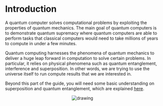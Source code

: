 <!---->
# Introduction
A quantum computer solves computational problems by exploiting the properties of quantum mechanics. The main goal of quantum computers is to demonstrate quantum supremacy where quantum computers are able to perform tasks that classical computers would need to take millions of years to compute in under a few minutes.

Quantum computing harnesses the phenomena of quantum mechanics to deliver a huge leap forward in computation to solve certain problems. In particular, it relies on physical phenomena such as quantum entanglement, interference and superposition. In other words, we are trying to use the universe itself to run compute results that we are interested in.

Beyond this part of the guide, you will need some basic understanding on superposition and quantum entanglement, which are explained [here](https://octo-kumo.github.io/physics-project/cat).

<figure align="center">
<img src="https://imgs.xkcd.com/comics/quantum.png" alt="drawing" />
</figure>
